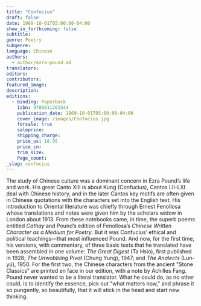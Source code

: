 ```yaml
---
title: "Confucius"
draft: false
date: 1969-10-01T05:00:00-04:00
show_in_forthcoming: false
subtitle:
genre: Poetry
subgenre:
language: Chinese
authors:
  - author/ezra-pound.md
translators:
editors:
contributors:
featured_image:
description:
editions:
  - binding: Paperback
    isbn: 9780811201544
    publication_date: 1969-10-01T05:00:00-04:00
    cover_image: /images/Confucius.jpg
    forsale: true
    saleprice:
    shipping_charge:
    price_us: 18.95
    price_cn:
    trim_size:
    Page_count:
_slug: confucius
---
```


The study of Chinese culture was a dominant concern in Ezra Pound’s life and work. His great Canto XIII is about Kung (Confucius), Cantos LII-LXI deal with Chinese history, and in the later Cantos key motifs are often given in Chinese quotations with the characters set into the English text. His introduction to Oriental literature was chiefly through Ernest Fenollosa whose translations and notes were given him by the scholars widow in London about 1913. From these notebooks came, in time, the superb poems entitled _Cathay_ and Pound’s edition of Fenollosa’s _Chinese Written Character as a Medium for Poetry_. But it was Confucius’ ethical and political teachings––that most influenced Pound. And now, for the first time, his versions, with commentary, of three basic texts that he translated have been assembled in one volume: _The Great Digest_ (Ta Hsio), first published in 1928; _The Unwobbling Pivot_ (Chung Yung), 1947; and _The Analects_ (Lun-yü), 1950. For the first two, the Chinese characters from the ancient "Stone Classics” are printed en face in our edition, with a note by Achilles Fang. Pound never wanted to be a literal translator. What he could do, as no other could, is to identify the essence, pick out "what matters now," and phrase it so pungently, so beautifully, that it will stick in the head and start new thinking.

